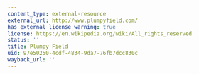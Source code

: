 ```yaml
---
content_type: external-resource
external_url: http://www.plumpyfield.com/
has_external_license_warning: true
license: https://en.wikipedia.org/wiki/All_rights_reserved
status: ''
title: Plumpy Field
uid: 97e50250-4cdf-4834-9da7-76fb7dcc830c
wayback_url: ''
---
```

